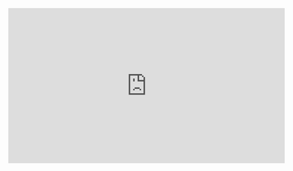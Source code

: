 <iframe width="560" height="315" src="https://embd.cliphub.io/embed/6j5RfglQ" frameborder="0" allowfullscreen></iframe>